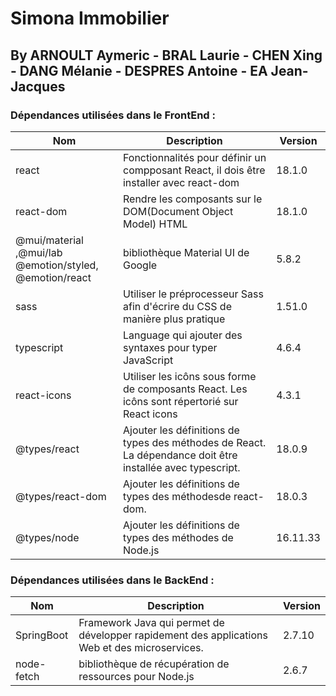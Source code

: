 # Simona Immobilier

## By ARNOULT Aymeric - BRAL Laurie - CHEN Xing - DANG Mélanie - DESPRES Antoine - EA Jean-Jacques

### Dépendances utilisées dans le FrontEnd :
| Nom          | Description                                                                                  | Version     |  
| ------------ | -------------------------------------------------------------------------------------------- | ----------- |
| react        | Fonctionnalités pour définir un compposant React, il dois être installer avec react-dom      | 18.1.0      |
| react-dom    | Rendre les composants sur le DOM(Document Object Model) HTML                                 | 18.1.0      |
| @mui/material ,@mui/lab<br>@emotion/styled, @emotion/react | bibliothèque Material UI de Google             | 5.8.2       |
| sass         | Utiliser le préprocesseur Sass afin d'écrire du CSS de manière plus pratique                 | 1.51.0      |
| typescript   | Language qui ajouter des syntaxes pour typer JavaScript                                      | 4.6.4       |
| react-icons  | Utiliser les icôns sous forme de composants React. Les icôns sont répertorié sur React icons | 4.3.1       |
| @types/react | Ajouter les définitions de types des méthodes de React.<br>La dépendance doit être installée avec typescript. | 18.0.9      |
| @types/react-dom | Ajouter les définitions de types des méthodesde react-dom.                               | 18.0.3      |
| @types/node  | Ajouter les définitions de types des méthodes de Node.js                                     | 16.11.33    |

### Dépendances utilisées dans le BackEnd :
| Nom         | Description                                                                                   | Version     |  
| ----------- | --------------------------------------------------------------------------------------------- | ----------- |
| SpringBoot  | Framework Java qui permet de développer rapidement des applications Web et des microservices. | 2.7.10      |
| node-fetch  | bibliothèque de récupération de ressources pour Node.js                                       | 2.6.7       |
